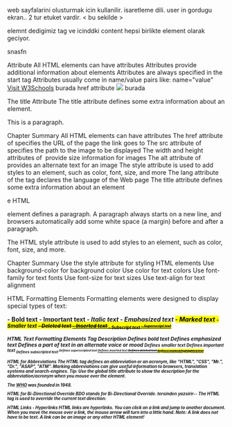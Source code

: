 web sayfalarini olusturmak icin kullanilir. isaretleme dili. user in gordugu ekran.. 
2 tur etuket vardir. < bu sekilde ><buda kapatirs/>


elemnt dedigimiz tag ve icinddki content hepsi birlikte element olarak geciyor. <p>snasfn </p>

Attribute 
All HTML elements can have attributes
Attributes provide additional information about elements
Attributes are always specified in the start tag
Attributes usually come in name/value pairs like: name="value"
<a href="https://www.w3schools.com">Visit W3Schools</a>  burada href attribute 
<img src="img_girl.jpg"> burada 

The title Attribute
The title attribute defines some extra information about an element.
<p title="I'm a tooltip">This is a paragraph.</p>

Chapter Summary
All HTML elements can have attributes
The href attribute of <a> specifies the URL of the page the link goes to
The src attribute of <img> specifies the path to the image to be displayed
The width and height attributes of <img> provide size information for images
The alt attribute of <img> provides an alternate text for an image
The style attribute is used to add styles to an element, such as color, font, size, and more
The lang attribute of the <html> tag declares the language of the Web page
The title attribute defines some extra information about an element


e HTML <p> element defines a paragraph.
A paragraph always starts on a new line, and browsers automatically add some white space (a margin) before and after a paragraph.



The HTML style attribute is used to add styles to an element, such as color, font, size, and more.

Chapter Summary
Use the style attribute for styling HTML elements
Use background-color for background color
Use color for text colors
Use font-family for text fonts
Use font-size for text sizes
Use text-align for text alignment


HTML Formatting Elements
Formatting elements were designed to display special types of text:

<b> - Bold text
<strong> - Important text
<i> - Italic text
<em> - Emphasized text
<mark> - Marked text
<small> - Smaller text
<del> - Deleted text
<ins> - Inserted text
<sub> - Subscript text
<sup> - Superscript text



HTML Text Formatting Elements
Tag	Description
<b>	Defines bold text
<em>	Defines emphasized text 
<i>	Defines a part of text in an alternate voice or mood
<small>	Defines smaller text
<strong>	Defines important text
<sub>	Defines subscripted text
<sup>	Defines superscripted text
<ins>	Defines inserted text
<del>	Defines deleted text
<mark>	Defines marked/highlighted text



HTML <abbr> for Abbreviations
The HTML <abbr> tag defines an abbreviation or an acronym, like "HTML", "CSS", "Mr.", "Dr.", "ASAP", "ATM".
Marking abbreviations can give useful information to browsers, translation systems and search-engines.
Tip: Use the global title attribute to show the description for the abbreviation/acronym when you mouse over the element. 
<p>The <abbr title="World Health Organization">WHO</abbr> was founded in 1948.</p>



HTML <bdo> for Bi-Directional Override
BDO stands for Bi-Directional Override.  tersinden yazsirir--
The HTML <bdo> tag is used to override the current text direction:


HTML Links - Hyperlinks
HTML links are hyperlinks.
You can click on a link and jump to another document.
When you move the mouse over a link, the mouse arrow will turn into a little hand.
Note: A link does not have to be text. A link can be an image or any other HTML element!


